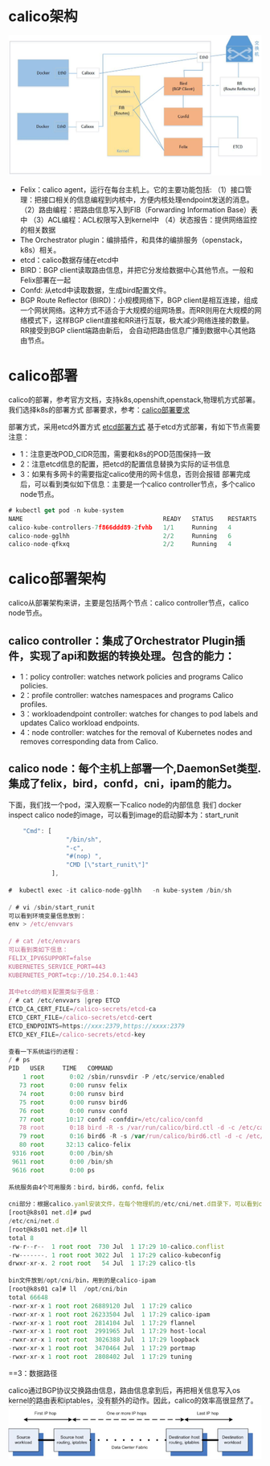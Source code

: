 # calico架构
![image](https://github.com/zhaoshouzhong/Calico/raw/master/images/calico.jpg)

- Felix：calico agent，运行在每台主机上。它的主要功能包括:
（1）接口管理：把接口相关的信息编程到内核中，方便内核处理endpoint发送的消息。
（2）路由编程：把路由信息写入到FIB（Forwarding Information Base）表中
（3）ACL编程：ACL权限写入到kernel中
（4）状态报告：提供网络监控的相关数据
- The Orchestrator plugin：编排插件，和具体的编排服务（openstack，k8s）相关。
- etcd：calico数据存储在etcd中
- BIRD：BGP client读取路由信息，并把它分发给数据中心其他节点。一般和Felix部署在一起
- Confd: 从etcd中读取数据，生成bird配置文件。
- BGP Route Reflector (BIRD)：小规模网络下，BGP client是相互连接，组成一个网状网络。这种方式不适合于大规模的组网场景。而RR则用在大规模的网络模式下，这样BGP client直接和RR进行互联，极大减少网络连接的数量。RR接受到BGP client端路由新后，
会自动把路由信息广播到数据中心其他路由节点。

# calico部署
calico的部署，参考官方文档，支持k8s,openshift,openstack,物理机方式部署。我们选择k8s的部署方式
部署要求，参考：[calico部署要求](https://docs.projectcalico.org/v3.7/getting-started/kubernetes/requirements)

部署方式，采用etcd外置方式
[etcd部署方式](https://docs.projectcalico.org/v3.7/getting-started/kubernetes/installation/calico#installing-with-the-etcd-datastore)
基于etcd方式部署，有如下节点需要注意：
- 1：注意更改POD_CIDR范围，需要和k8s的POD范围保持一致
- 2：注意etcd信息的配置，把etcd的配置信息替换为实际的证书信息
- 3：如果有多网卡的需要指定calico使用的网卡信息，否则会报错
部署完成后，可以看到类似如下信息：主要是一个calico controller节点，多个calico node节点。
```javascript
# kubectl get pod -n kube-system
NAME                                       READY   STATUS    RESTARTS   AGE
calico-kube-controllers-7f866ddd89-2fvhb   1/1     Running   4          10d
calico-node-gglhh                          2/2     Running   6          10d
calico-node-qfkxq                          2/2     Running   4          5d4h
```
# calico部署架构
calico从部署架构来讲，主要是包括两个节点：calico controller节点，calico node节点。
## calico controller：集成了Orchestrator Plugin插件，实现了api和数据的转换处理。包含的能力：
- 1：policy controller: watches network policies and programs Calico policies.
- 2：profile controller: watches namespaces and programs Calico profiles.
- 3：workloadendpoint controller: watches for changes to pod labels and updates Calico workload endpoints.
- 4：node controller: watches for the removal of Kubernetes nodes and removes corresponding data from Calico.
## calico node：每个主机上部署一个,DaemonSet类型.集成了felix，bird，confd，cni，ipam的能力。
下面，我们找一个pod，深入观察一下calico node的内部信息
我们 docker inspect calico node的image，可以看到image的启动脚本为：start_runit
```javascript
    "Cmd": [
                "/bin/sh",
                "-c",
                "#(nop) ",
                "CMD [\"start_runit\"]"
            ],

#  kubectl exec -it calico-node-gglhh   -n kube-system /bin/sh

/ # vi /sbin/start_runit 
可以看到环境变量信息放到：
env > /etc/envvars

/ # cat /etc/envvars
可以看到类如下信息：
FELIX_IPV6SUPPORT=false
KUBERNETES_SERVICE_PORT=443
KUBERNETES_PORT=tcp://10.254.0.1:443

其中etcd的相关配置类似于信息：
/ # cat /etc/envvars |grep ETCD
ETCD_CA_CERT_FILE=/calico-secrets/etcd-ca
ETCD_CERT_FILE=/calico-secrets/etcd-cert
ETCD_ENDPOINTS=https://xxx:2379,https://xxxx:2379
ETCD_KEY_FILE=/calico-secrets/etcd-key

查看一下系统运行的进程：
/ # ps
PID   USER     TIME   COMMAND
    1 root       0:02 /sbin/runsvdir -P /etc/service/enabled
   73 root       0:00 runsv felix
   74 root       0:00 runsv bird
   75 root       0:00 runsv bird6
   76 root       0:00 runsv confd
   77 root      10:17 confd -confdir=/etc/calico/confd
   78 root       0:18 bird -R -s /var/run/calico/bird.ctl -d -c /etc/calico/confd/config/bird.cfg
   79 root       0:16 bird6 -R -s /var/run/calico/bird6.ctl -d -c /etc/calico/confd/config/bird6.cfg
   80 root      32:13 calico-felix
 9316 root       0:00 /bin/sh
 9611 root       0:00 /bin/sh
 9616 root       0:00 ps
 
系统服务由4个可用服务：bird，bird6，confd，felix

cni部分：根据calico.yaml安装文件，在每个物理机的/etc/cni/net.d目录下，可以看到cni的配置信息
[root@k8s01 net.d]# pwd
/etc/cni/net.d
[root@k8s01 net.d]# ll
total 8
-rw-r--r--  1 root root  730 Jul  1 17:29 10-calico.conflist
-rw-------. 1 root root 3022 Jul  1 17:29 calico-kubeconfig
drwxr-xr-x. 2 root root   54 Jul  1 17:29 calico-tls

bin文件放到/opt/cni/bin，用到的是calico-ipam
[root@k8s01 ca]# ll  /opt/cni/bin
total 66648
-rwxr-xr-x 1 root root 26889120 Jul  1 17:29 calico
-rwxr-xr-x 1 root root 26233504 Jul  1 17:29 calico-ipam
-rwxr-xr-x 1 root root  2814104 Jul  1 17:29 flannel
-rwxr-xr-x 1 root root  2991965 Jul  1 17:29 host-local
-rwxr-xr-x 1 root root  3026388 Jul  1 17:29 loopback
-rwxr-xr-x 1 root root  3470464 Jul  1 17:29 portmap
-rwxr-xr-x 1 root root  2808402 Jul  1 17:29 tuning

```

==3：数据路径

calico通过BGP协议交换路由信息，路由信息拿到后，再把相关信息写入os kernel的路由表和iptables，没有额外的动作。因此，calico的效率高很显然了。
![image](https://github.com/zhaoshouzhong/Calico/raw/master/images/datapath.JPG)
